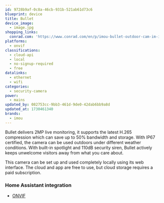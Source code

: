 ```yaml
---
id: 9728b9af-0c8a-46cb-931b-521ab61d73c6
blueprint: device
title: Bullet
device_image:
  - image.jpg
shopping_links:
  conrad.com: 'https://www.conrad.com/en/p/imou-bullet-outdoor-cam-im-ipc-g26ep-0280b-imou-wi-fi-ip-cctv-camera-1920-x-1080-p-2330854.html'
platforms:
  - onvif
classifications:
  - cloud-api
  - local
  - no-signup-required
  - free
datalinks:
  - ethernet
  - wifi
categories:
  - security-camera
power:
  - mains
updated_by: 082753cc-9bb3-461d-9de0-42dab6bb9a8d
updated_at: 1730461340
brands:
  - imou
---
```

Bullet delivers 2MP live monitoring, it supports the latest H.265 compression which can save up to 50% bandwidth and storage. With IP67 certified, the camera can be used outdoors under different weather conditions. With built-in spotlight and 110dB security siren, Bullet actively keeps unwelcome visitors away from what you care about.

This camera can be set up and used completely locally using its web interface.
The cloud and app are free to use, but cloud storage requires a paid subscription.

### Home Assistant integration

- [ONVIF](https://www.home-assistant.io/integrations/onvif)